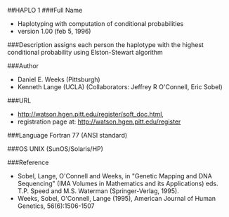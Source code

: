 ##HAPLO 1
###Full Name
* Haplotyping with computation of conditional probabilities
* version 1.00 (feb 5, 1996)

###Description
assigns each person the haplotype with the highest conditional probability using Elston-Stewart algorithm

###Author
* Daniel E. Weeks (Pittsburgh)
* Kenneth Lange (UCLA) (Collaborators: Jeffrey R O'Connell, Eric Sobel)

###URL
* http://watson.hgen.pitt.edu/register/soft_doc.html,
* registration page at: http://watson.hgen.pitt.edu/register

###Language
Fortran 77 (ANSI standard)

###OS
UNIX (SunOS/Solaris/HP)

###Reference
* Sobel, Lange, O'Connell and Weeks, in "Genetic Mapping and DNA Sequencing" (IMA Volumes in Mathematics and its Applications) eds. T.P. Speed and M.S. Waterman (Springer-Verlag, 1995).
* Weeks, Sobel, O'Connell, Lange (1995), American Journal of Human Genetics, 56(6):1506-1507


